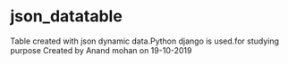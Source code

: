 # json_datatable
Table created with json dynamic data.Python django is used.for studying purpose
Created by Anand mohan
on 19-10-2019

